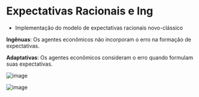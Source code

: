 # Expectativas Racionais e Ing

- Implementação do modelo de expectativas racionais novo-clássico

**Ingênuas**: Os agentes econômicos não incorporam o erro na formação de expectativas.

**Adaptativas**: Os agentes econômicos consideram o erro quando formulam suas expectativas.

![image](https://user-images.githubusercontent.com/93670432/236352499-39c391a8-dc22-476f-a796-4f2d9a072ab0.png)

![image](https://user-images.githubusercontent.com/93670432/236352534-68959de3-8dab-46f4-bc58-34f3f24320dc.png)

